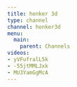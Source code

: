 ```yaml
---
title: honker 3d
type: channel
channel: honker3d
menu:
  main:
    parent: Channels
videos:
- yVFufralL5k
- -55jtMMLJxk
- MU3YamGgMcA
---
```

